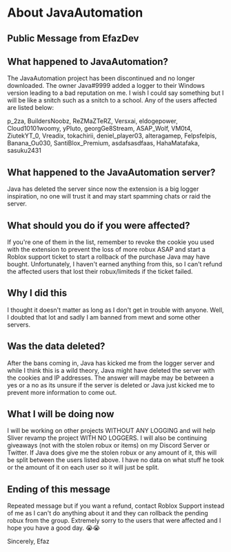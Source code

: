 # About JavaAutomation
## Public Message from EfazDev

## What happened to JavaAutomation?
The JavaAutomation project has been discontinued and no longer downloaded. The owner Java#9999 added a logger to their Windows version leading to a bad reputation on me. I wish I could say something but I will be like a snitch such as a snitch to a school. Any of the users affected are listed below:

p_2za,
BuildersNoobz,
ReZMaZTeRZ,
Versxai,
eldogepower,
Cloud10101woomy,
yPIuto,
georgGe8Stream,
ASAP_Wolf,
VM0t4,
ZiutekYT_0,
Vreadix,
tokachirii,
deniel_player03,
alteragamep,
Felpsfelpis,
Banana_Ou030,
SantiBlox_Premium,
asdafsasdfaas,
HahaMatafaka,
sasuku2431

## What happened to the JavaAutomation server?
Java has deleted the server since now the extension is a big logger inspiration, no one will trust it and may start spamming chats or raid the server.

## What should you do if you were affected?
If you're one of them in the list, remember to revoke the cookie you used with the extension to prevent the loss of more robux ASAP and start a Roblox support ticket to start a rollback of the purchase Java may have bought. Unfortunately, I haven't earned anything from this, so I can't refund the affected users that lost their robux/limiteds if the ticket failed. 

## Why I did this
I thought it doesn't matter as long as I don't get in trouble with anyone. Well, I doubted that lot and sadly I am banned from mewt and some other servers. 

## Was the data deleted?
After the bans coming in, Java has kicked me from the logger server and while I think this is a wild theory, Java might have deleted the server with the cookies and IP addresses. The answer will maybe may be between a yes or a no as its unsure if the server is deleted or Java just kicked me to prevent more information to come out.

## What I will be doing now
I will be working on other projects WITHOUT ANY LOGGING and will help Sliver revamp the project WITH NO LOGGERS. I will also be continuing giveaways (not with the stolen robux or items) on my Discord Server or Twitter. If Java does give me the stolen robux or any amount of it, this will be split between the users listed above. I have no data on what stuff he took or the amount of it on each user so it will just be split.

## Ending of this message
Repeated message but if you want a refund, contact Roblox Support instead of me as I can't do anything about it and they can rollback the pending robux from the group. Extremely sorry to the users that were affected and I hope you have a good day. 😭😭 

Sincerely,
Efaz
